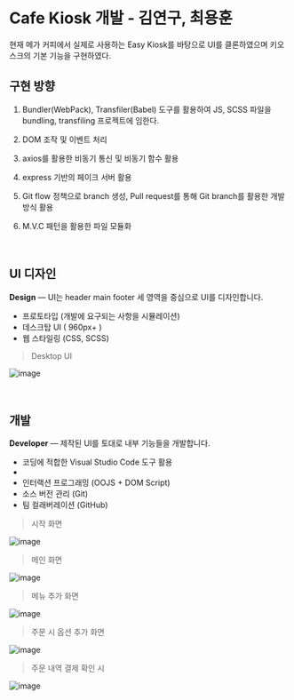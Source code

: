 # Cafe Kiosk 개발 - 김연구, 최용훈

현재 메가 커피에서 실제로 사용하는 Easy Kiosk를 바탕으로 UI를 클론하였으며 키오스크의 기본 기능을 구현하였다.

## 구현 방향

  1. Bundler(WebPack), Transfiler(Babel) 도구를 활용하여 JS, SCSS 파일을 bundling, transfiling 프로젝트에 임한다.

  2. DOM 조작 및 이벤트 처리

  3. axios를 활용한 비동기 통신 및 비동기 함수 활용

  4. express 기반의 페이크 서버 활용

  5. Git flow 정책으로 branch 생성, Pull request를 통해 Git branch를 활용한 개발 방식 활용

  6. M.V.C 패턴을 활용한 파일 모듈화

<br>

## UI 디자인

**Design** — UI는 header main footer 세 영역을 중심으로 UI를 디자인합니다.

- 프로토타입 (개발에 요구되는 사항을 시뮬레이션)
- 데스크탑 UI ( 960px+ )
- 웹 스타일링 (CSS, SCSS)

> Desktop UI

![image](https://user-images.githubusercontent.com/56425514/107023732-6043db00-67ea-11eb-85df-b906b2610525.png)

<br>

## 개발

**Developer** — 제작된 UI를 토대로 내부 기능들을 개발합니다.

- 코딩에 적합한 Visual Studio Code 도구 활용
-
- 인터랙션 프로그래밍 (OOJS + DOM Script)
- 소스 버전 관리 (Git)
- 팀 컬래버레이션 (GitHub)

> 시작 화면

![image](https://user-images.githubusercontent.com/56425514/107027114-0a256680-67ef-11eb-9024-9f75d390c94a.png)

> 메인 화면

![image](https://user-images.githubusercontent.com/56425514/107027136-10b3de00-67ef-11eb-89ef-d71666629dcd.png)

> 메뉴 추가 화면

![image](https://user-images.githubusercontent.com/56425514/107027175-18738280-67ef-11eb-9379-012c4955e15e.png)

> 주문 시 옵션 추가 화면

![image](https://user-images.githubusercontent.com/56425514/107027203-21fcea80-67ef-11eb-9fde-d9a0dd70628a.png)

> 주문 내역 결제 확인 시

![image](https://user-images.githubusercontent.com/56425514/107027246-350fba80-67ef-11eb-9bf8-8e54bdd427c0.png)
